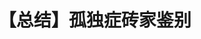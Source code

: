 ---
title: 【总结】孤独症砖家鉴别
tags: [AS, 孤独, 孤独症谱系, 孤独症, ASD, Aspie]
color: info
description: 希望砖家能够不再愚人
external_url: http://mp.weixin.qq.com/s?__biz=MzIyMzgyMjY5NQ==&amp;mid=2247483999&amp;idx=1&amp;sn=7ab6eacf4d3b1e3316e7417f0623a380&amp;chksm=e8191457df6e9d412a890f13822c04c8ce6cc392d2bf96bd9d84e64cc2cb08f8863a5af3d0b7&amp;scene=27#wechat_redirect
---